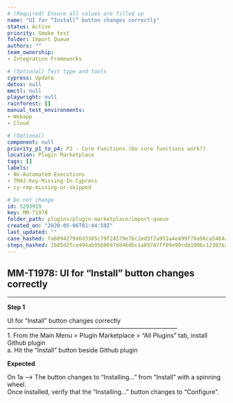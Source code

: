 ```yaml
---
# (Required) Ensure all values are filled up
name: "UI for “Install” button changes correctly"
status: Active
priority: Smoke test
folder: Import Queue
authors: ""
team_ownership: 
- Integration Frameworks

# (Optional) Test type and tools
cypress: Update
detox: null
mmctl: null
playwright: null
rainforest: []
manual_test_environments: 
- Webapp
- Cloud

# (Optional)
component: null
priority_p1_to_p4: P2 - Core Functions (Do core functions work?)
location: Plugin Marketplace
tags: []
labels: 
- No-Automated-Executions
- TM4J-Key-Missing-In-Cypress
- cy-rep-missing-or-skipped

# Do not change
id: 5293919
key: MM-T1978
folder_path: plugins/plugin-marketplace/import-queue
created_on: "2020-05-06T01:44:59Z"
last_updated: ""
case_hashed: fa6094279d6d3305c79f24579e76c2ed3f2a951a4e499f78a98ca5464a4e22197b95c006a5b4021b251f10b79edafe42
steps_hashed: 1b85d2fce494ab95b9697dd46dbc1a89787ff09e90cdb1906c12307b2fd3121d52d4a12a5e803377292e7c5095a16485
---
```


## MM-T1978: UI for “Install” button changes correctly

---

**Step 1**

UI for “Install” button changes correctly\
————————————————————————————\
1\. From the Main Menu > Plugin Marketplace > “All Plugins” tab, install Github plugin\
a. Hit the “Install” button beside Github plugin

**Expected**

On 1a --> The button changes to “Installing…” from “Install” with a spinning wheel.\
Once installed, verify that the “Installing…” button changes to “Configure”.
